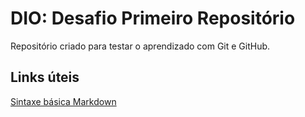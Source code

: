 # DIO: Desafio Primeiro Repositório

Repositório criado para testar o aprendizado com Git e GitHub.



## Links úteis

[Sintaxe básica Markdown](https://www.markdownguide.org/basic-syntax/)
